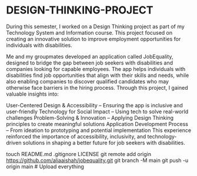 # DESIGN-THINKING-PROJECT

During this semester, I worked on a Design Thinking project as part of my Technology System and Information course. This project focused on creating an innovative solution to improve employment opportunities for individuals with disabilities.

Me and my groupmates developed an application called JobEquality, designed to bridge the gap between job seekers with disabilities and companies looking for capable employees. The app helps individuals with disabilities find job opportunities that align with their skills and needs, while also enabling companies to discover qualified candidates who may otherwise face barriers in the hiring process.
Through this project, I gained valuable insights into:

User-Centered Design & Accessibility – Ensuring the app is inclusive and user-friendly
Technology for Social Impact – Using tech to solve real-world challenges
Problem-Solving & Innovation – Applying Design Thinking principles to create meaningful solutions
Application Development Process – From ideation to prototyping and potential implementation
This experience reinforced the importance of accessibility, inclusivity, and technology-driven solutions in shaping a better future for job seekers with disabilities.

touch README.md .gitignore LICENSE
git remote add origin https://github.com/aliaaishah/jobequality.git
git branch -M main
git push -u origin main  # Upload everything
